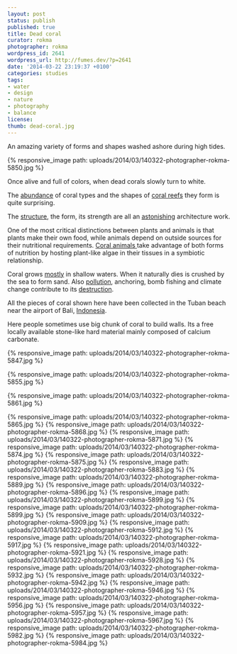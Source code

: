 ```yaml
---
layout: post
status: publish
published: true
title: Dead coral
curator: rokma
photographer: rokma
wordpress_id: 2641
wordpress_url: http://fumes.dev/?p=2641
date: '2014-03-22 23:19:37 +0100'
categories: studies
tags:
- water
- design
- nature
- photography
- balance
license:
thumb: dead-coral.jpg
---
```



An amazing variety of forms and shapes washed ashore during high tides.

{% responsive_image path: uploads/2014/03/140322-photographer-rokma-5850.jpg %}

Once alive and full of colors, when dead corals slowly turn to white. 


The <a title="read about the coral triangle" href="http://en.wikipedia.org/wiki/Coral_Triangle" target="_blank">abundance</a> of coral types and the shapes of <a title="more infos on coral reef" href="http://en.wikipedia.org/wiki/Coral_reef" target="_blank">coral reefs</a> they form is quite surprising.

The <a title="The Structure and Distribution of Cora Reefs" href="http://en.wikipedia.org/wiki/The_Structure_and_Distribution_of_Coral_Reefs" target="_blank">structure</a>, the form, its strength are all an <a title="watch a movie about Raja Ampat, Indonesia - Scuba diving in paradise" href="http://youtu.be/dMldSFwXTfU" target="_blank">astonishing</a> architecture work. 

One of the most critical distinctions between plants and animals is that plants make their own food, while animals depend on outside sources for their nutritional requirements. <a title="watch a movie about Coral Reef Adventure" href="http://youtu.be/jQj5pg0x2VU" target="_blank">Coral animals </a>take advantage of both forms of nutrition by hosting plant-like algae in their tissues in a symbiotic relationship. 

Coral grows <a title="read more on Deep water corals" href="http://en.wikipedia.org/wiki/Deep-water_coral" target="_blank">mostly</a> in shallow waters. When it naturally dies is crushed by the sea to form sand. Also <a title="read about coral bleaching" href="http://en.wikipedia.org/wiki/Coral_bleaching" target="_blank">pollution</a>, anchoring, bomb fishing and climate change contribute to its <a title="Aquaculture is showing promise as a potentially effective tool for restoring coral reefs" href="http://en.wikipedia.org/wiki/Coral_aquaculture" target="_blank">destruction</a>. 

All the pieces of coral shown here have been collected in the Tuban beach near the airport of Bali, <a title="read more on Southeast Asian coral reefs" href="http://en.wikipedia.org/wiki/Southeast_Asian_coral_reefs" target="_blank">Indonesia</a>. 

Here people sometimes use big chunk of coral to build walls. Its a free locally available stone-like hard material mainly composed of calcium carbonate. 

{% responsive_image path: uploads/2014/03/140322-photographer-rokma-5847.jpg %}

{% responsive_image path: uploads/2014/03/140322-photographer-rokma-5855.jpg %}

{% responsive_image path: uploads/2014/03/140322-photographer-rokma-5861.jpg %}

{% responsive_image path: uploads/2014/03/140322-photographer-rokma-5865.jpg %}
{% responsive_image path: uploads/2014/03/140322-photographer-rokma-5868.jpg %}
{% responsive_image path: uploads/2014/03/140322-photographer-rokma-5871.jpg %}
{% responsive_image path: uploads/2014/03/140322-photographer-rokma-5874.jpg %}
{% responsive_image path: uploads/2014/03/140322-photographer-rokma-5875.jpg %}
{% responsive_image path: uploads/2014/03/140322-photographer-rokma-5883.jpg %}
{% responsive_image path: uploads/2014/03/140322-photographer-rokma-5889.jpg %}
{% responsive_image path: uploads/2014/03/140322-photographer-rokma-5896.jpg %}
{% responsive_image path: uploads/2014/03/140322-photographer-rokma-5899.jpg %}
{% responsive_image path: uploads/2014/03/140322-photographer-rokma-5899.jpg %}
{% responsive_image path: uploads/2014/03/140322-photographer-rokma-5909.jpg %}
{% responsive_image path: uploads/2014/03/140322-photographer-rokma-5912.jpg %}
{% responsive_image path: uploads/2014/03/140322-photographer-rokma-5917.jpg %}
{% responsive_image path: uploads/2014/03/140322-photographer-rokma-5921.jpg %}
{% responsive_image path: uploads/2014/03/140322-photographer-rokma-5928.jpg %}
{% responsive_image path: uploads/2014/03/140322-photographer-rokma-5932.jpg %}
{% responsive_image path: uploads/2014/03/140322-photographer-rokma-5942.jpg %}
{% responsive_image path: uploads/2014/03/140322-photographer-rokma-5946.jpg %}
{% responsive_image path: uploads/2014/03/140322-photographer-rokma-5956.jpg %}
{% responsive_image path: uploads/2014/03/140322-photographer-rokma-5957.jpg %}
{% responsive_image path: uploads/2014/03/140322-photographer-rokma-5967.jpg %}
{% responsive_image path: uploads/2014/03/140322-photographer-rokma-5982.jpg %}
{% responsive_image path: uploads/2014/03/140322-photographer-rokma-5984.jpg %}


